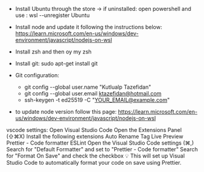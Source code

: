 - Install Ubuntu through the store -> if uninstalled: open powershell and use : wsl --unregister Ubuntu

- Install node and update it following the instructions below: 
  https://learn.microsoft.com/en-us/windows/dev-environment/javascript/nodejs-on-wsl
- Install zsh and then oy my zsh
- Install git: sudo apt-get install git
- Git configuration:
  - git config --global user.name "Kutlualp Tazefidan"
  - git config --global user.email ktazefidan@hotmail.com
  - ssh-keygen -t ed25519 -C "YOUR_EMAIL@example.com"

- to update node version follow this page:
https://learn.microsoft.com/en-us/windows/dev-environment/javascript/nodejs-on-wsl

vscode settings:
Open Visual Studio Code
Open the Extensions Panel (⇧⌘X)
Install the following extensions
Auto Rename Tag
Live Preview
Prettier - Code formatter
ESLint
Open the Visual Studio Code settings (⌘,)
Search for "Default Formatter" and set to "Prettier - Code formatter"
Search for "Format On Save" and check the checkbox
💡 This will set up Visual Studio Code to automatically format your code on save using Prettier.
